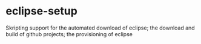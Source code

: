 # eclipse-setup
Skripting support for the automated download of eclipse; the download and build of github projects; the provisioning of eclipse
